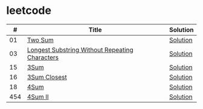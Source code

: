 # leetcode


| #       | Title                                                                                | Solution
| ------- | ------------------------------------------------------------------------------------ |---------
| 01      | [Two Sum](https://leetcode.com/problems/two-sum/)                                    |[Solution](https://dwz.cn/4sHO6NeY)
| 03      | [Longest Substring Without Repeating Characters](https://dwz.cn/JtAaB5Na)            |[Solution]()
| 15      | [3Sum](https://leetcode.com/problems/3sum/)                                          |[Solution](https://dwz.cn/EqSjlHh9)
| 16      | [3Sum Closest](https://leetcode.com/problems/3sum-closest/)                          |[Solution]()
| 18      | [4Sum](https://leetcode.com/problems/4sum/)                                          |[Solution]()
| 454     | [4Sum II](https://leetcode.com/problems/4sum-ii/)                                    |[Solution]()
																						
